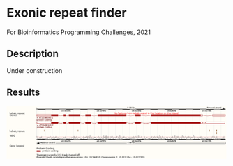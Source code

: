 # Exonic repeat finder
For Bioinformatics Programming Challenges, 2021

## Description
Under construction

## Results
![Alt text](Assingment_3/files/Arabidopsis_thaliana_219022154_19027528.png)
